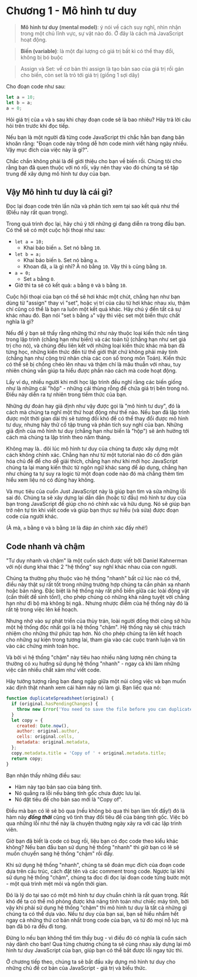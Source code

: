 # Chương 1 - Mô hình tư duy

> **Mô hình tư duy (mental model)**: ý nói về cách suy nghĩ, nhìn nhận trong một chủ lĩnh vực, sự vật nào đó. Ở đây là cách mà JavaScript hoạt động.

> **Biến (variable)**: là một đại lượng có giá trị bất kì có thể thay đổi, không bị bó buộc

> Assign và Set: về cơ bản thì assign là tạo bản sao của giá trị rồi gán cho biến, còn set là trỏ tới giá trị (giống 1 sợi dây)

Cho đoạn code như sau:

```jsx
let a = 10;
let b = a;
a = 0;
```

Hỏi giá trị của `a` và `b` sau khi chạy đoạn code sẽ là bao nhiêu? Hãy trả lời câu hỏi trên trước khi đọc tiếp.

Nếu bạn là một người đã từng code JavaScript thì chắc hẳn bạn đang băn khoăn rằng: "Đoạn code này trông dễ hơn code mình viết hàng ngày nhiều. Vậy mục đích của việc này là gì?".

Chắc chắn không phải là để giới thiệu cho bạn về biến rồi. Chúng tôi cho rằng bạn đã quen thuộc với nó rồi, vậy nên thay vào đó chúng ta sẽ tập trung để xây dựng mô hình tư duy của bạn.

## Vậy Mô hình tư duy là cái gì?

Đọc lại đoạn code trên lần nữa và phân tích xem tại sao kết quả như thế (Điều này rất quan trọng).

Trong quá trình đọc lại, hãy chú ý tới những gì đang diễn ra trong đầu bạn. Có thể sẽ có một cuộc hội thoại như sau:

- `let a = 10;`
  - Khai báo biến `a`. Set nó bằng `10`.
- `let b = a;`
  - Khai báo biến `b`. Set nó bằng `a`.
  - Khoan đã, `a` là gì nhỉ? À nó bằng `10`. Vậy thì `b` cũng bằng `10`.
- `a = 0;`
  - Set `a` bằng `0`.
- Giờ thì ta sẽ có kết quả: `a` bằng `0` và `b` bằng `10`.

Cuộc hội thoại của bạn có thể sẽ hơi khác một chút, chẳng hạn như bạn dùng từ "assign" thay vì "set", hoặc vị trí của câu từ hơi khác nhau xíu, thậm chí cũng có thể là bạn ra luôn một kết quả khác. Hãy chú ý đến tất cả sự khác nhau đó. Bạn nói "set `b` bằng `a`" vậy thì việc set một biến thực chất nghĩa là gì?

Nếu để ý bạn sẽ thấy rằng những thứ như này thuộc loại kiến thức nền tảng trong lập trình (chẳng hạn như biến) và các toán tử (chẳng hạn như set giá trị cho nó), và chúng đều liên kết với những loại kiến thức khác mà bạn đã từng học, những kiến thức đến từ thế giới thật chứ không phải máy tính (chẳng hạn như cộng trừ nhân chia các con số trong môn Toán). Kiến thức có thể sẽ bị chồng chéo lên nhau và thậm chí là mâu thuẫn với nhau, tuy nhiên chúng vẫn giúp ta hiểu được phần nào cách mà code hoạt động.

Lấy ví dụ, nhiều người khi mới học lập trình đều nghĩ rằng các biến giống như là những cái "hộp" - những cái thùng rỗng để chứa giá trị bên trong nó. Điều này diễn ra tự nhiên trong tiềm thức của bạn.

Những dự đoán hay giả định như vậy được gọi là "mô hình tư duy", đó là cách mà chúng ta nghĩ một thứ hoạt động như thế nào. Nếu bạn đã lập trình được một thời gian dài thì sẽ tương đối khó để có thể thay đổi được mô hình tư duy, nhưng hãy thử cố tập trung và phân tích suy nghĩ của bạn. Những giả định của mô hình tư duy (chẳng hạn như biến là "hộp") sẽ ảnh hưởng tới cách mà chúng ta lập trình theo năm tháng.

Không may là.. đôi lúc mô hình tư duy của chúng ta được xây dựng một cách không chính xác. Chẳng hạn như từ một tutorial nào đó cố đơn giản hóa chủ đề để cho dễ giải thích, chẳng hạn như khi mới học JavaScript chúng ta lại mang kiến thức từ ngôn ngữ khác sang để áp dụng, chẳng hạn như chúng ta tự suy ra logic từ một đoạn code nào đó mà chẳng thèm tìm hiểu xem liệu nó có đúng hay không.

Và mục tiêu của cuốn Just JavaScript này là giúp bạn tìm và sửa những lỗi sai đó. Chúng ta sẽ xây dựng lại dần dần (hoặc từ đầu) mô hình tư duy của bạn trong JavaScript để giúp cho nó chính xác và hữu dụng. Nó sẽ giúp bạn trở nên tự tin khi viết code và giúp bạn thực sự hiểu (và sửa) được đoạn code của người khác.

(À mà, `a` bằng `0` và `b` bằng `10` là đáp án chính xác đấy nhé!)

## Code nhanh và chậm

"Tư duy nhanh và chậm" là một cuốn sách được viết bởi Daniel Kahnerman với nội dung khai thác 2 "hệ thống" suy nghĩ khác nhau của con người.

Chúng ta thường phụ thuộc vào hệ thống "nhanh" bất cứ lúc nào có thể, điều này thật sự rất tốt trong những trường hợp chúng ta cần phản xạ nhanh hoặc bản năng. Đặc biệt là hệ thống này rất phổ biến giữa các loài động vật (cần thiết để sinh tồn!), cho phép chúng có những khả năng tuyệt vời chẳng hạn như đi bộ mà không bị ngã.. Nhưng nhược điểm của hệ thống này đó là rất tệ trong việc lên kế hoạch.

Nhưng nhờ vào sự phát triển của thùy trán, loài người đồng thời cũng sở hữu một hệ thống độc nhất gọi là hệ thống "chậm". Hệ thống này sẽ chịu trách nhiệm cho những thứ phức tạp hơn. Nó cho phép chúng ta lên kết hoạch cho những sự kiện trong tương lai, tham gia vào các cuộc tranh luận và tin vào các chứng minh toán học.

Và bởi vì hệ thống "chậm" này tiêu hao nhiều năng lượng nên chúng ta thường có xu hướng sử dụng hệ thống "nhanh" - ngay cả khi làm những việc cần nhiều chất xám như viết code.

Hãy tưởng tượng rằng bạn đang ngập giữa một núi công việc và bạn muốn xác định thật nhanh xem cái hàm này nó làm gì. Bạn liếc qua nó:

```jsx
function duplicateSpreadsheet(original) {
  if (original.hasPendingChanges) {
    throw new Error('You need to save the file before you can duplicate it.');
  }
  let copy = {
    created: Date.now(),
    author: original.author,
    cells: original.cells,
    metadata: original.metadata,
  };
  copy.metadata.title = 'Copy of ' + original.metadata.title;
  return copy;
}
```

Bạn nhận thấy những điều sau:
- Hàm này tạo bản sao của bảng tính.
- Nó quẳng ra lỗi nếu bảng tính gốc chưa được lưu lại.
- Nó đặt tiêu đề cho bản sao mới là "Copy of".

Điều mà bạn có lẽ sẽ bỏ qua (nếu không bỏ qua thì bạn làm tốt đấy!) đó là hàm này ***đồng thời*** cũng vô tình thay đổi tiêu đề của bảng tính gốc. Việc bỏ qua những lỗi như thế này là chuyện thường ngày xảy ra với các lập trình viên.

Giờ bạn đã biết là code có bug rồi, liệu bạn có đọc code theo kiểu khác không? Nếu ban đầu bạn sử dụng hệ thống "nhanh" thì giờ bạn có lẽ sẽ muốn chuyển sang hệ thống "chậm" rồi đấy.

Khi sử dụng hệ thống "nhanh", chúng ta sẽ đoán mục đích của đoạn code dựa trên cấu trúc, cách đặt tên và các comment trong code. Ngược lại khi sử dụng hệ thống "chậm", chúng ta đọc đi đọc lại đoạn code từng bước một - một quá trình mệt mỏi và ngốn thời gian.

Đó là lý do tại sao có một mô hình tư duy chuẩn chỉnh là rất quan trọng. Rất khó để ta có thể mô phỏng được khả năng tính toán như chiếc máy tính, bởi vậy khi phải sử dụng hệ thống "chậm" thì mô hình tư duy là tất cả những gì chúng ta có thể dựa vào. Nếu tư duy của bạn sai, bạn sẽ hiểu nhầm hết ngay cả những thứ cơ bản nhất trong code của bạn, và từ đó mọi nỗ lực mà bạn đã bỏ ra đều đi tong.

Đừng lo nếu bạn không thể tìm thấy bug - vì điều đó có nghĩa là cuốn sách này dành cho bạn! Qua từng chương chúng ta sẽ cùng nhau xây dựng lại mô hình tư duy JavaScript của bạn, giúp bạn có thể bắt được lỗi ngay tức thì.

Ở chương tiếp theo, chúng ta sẽ bắt đầu xây dựng mô hình tư duy cho những chủ đề cơ bản của JavaScript - giá trị và biểu thức.